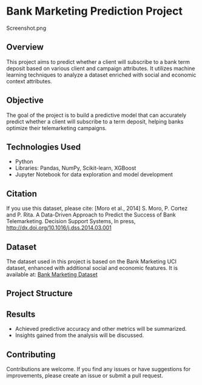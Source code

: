 # Bank Marketing Prediction Project

Screenshot.png

## Overview
This project aims to predict whether a client will subscribe to a bank term deposit based on various client and campaign attributes. It utilizes machine learning techniques to analyze a dataset enriched with social and economic context attributes.

## Objective
The goal of the project is to build a predictive model that can accurately predict whether a client will subscribe to a term deposit, helping banks optimize their telemarketing campaigns.

## Technologies Used
- Python
- Libraries: Pandas, NumPy, Scikit-learn, XGBoost
- Jupyter Notebook for data exploration and model development

## Citation
If you use this dataset, please cite:
[Moro et al., 2014] S. Moro, P. Cortez and P. Rita. A Data-Driven Approach to Predict the Success of Bank Telemarketing. Decision Support Systems, In press, http://dx.doi.org/10.1016/j.dss.2014.03.001

## Dataset
The dataset used in this project is based on the Bank Marketing UCI dataset, enhanced with additional social and economic features. It is available at: [Bank Marketing Dataset](http://archive.ics.uci.edu/ml/datasets/Bank+Marketing)

## Project Structure

## Results
- Achieved predictive accuracy and other metrics will be summarized.
- Insights gained from the analysis will be discussed.

## Contributing
Contributions are welcome. If you find any issues or have suggestions for improvements, please create an issue or submit a pull request.